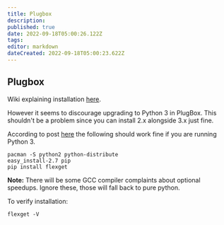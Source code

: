 ```yaml
---
title: Plugbox
description: 
published: true
date: 2022-09-18T05:00:26.122Z
tags: 
editor: markdown
dateCreated: 2022-09-18T05:00:23.622Z
---
```


## Plugbox
Wiki explaining installation [here](http://plugapps.com/index.php5?title=Application:Flexget).

However it seems to discourage upgrading to Python 3 in PlugBox. This shouldn't be a problem since you can install 2.x alongside 3.x just fine.

According to post [here](http://plugboxlinux.org/forum/viewtopic.php?f=9&t=368&start=10#p3071) the following should work fine if you are running Python 3.

```
pacman -S python2 python-distribute
easy_install-2.7 pip
pip install flexget
```

**Note:** There will be some GCC compiler complaints about optional speedups. Ignore these, those will fall back to pure python.

To verify installation:

```
flexget -V
```